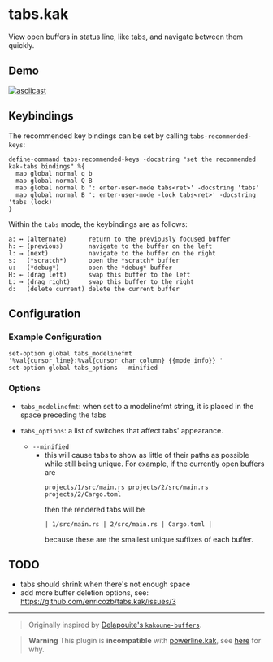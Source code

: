 # tabs.kak

View open buffers in status line, like tabs, and navigate between them quickly.

## Demo
[![asciicast](https://asciinema.org/a/uAg0yrrrafPQVCowu23ISqRUp.svg)](https://asciinema.org/a/uAg0yrrrafPQVCowu23ISqRUp)

## Keybindings
The recommended key bindings can be set by calling `tabs-recommended-keys`:
```
define-command tabs-recommended-keys -docstring "set the recommended kak-tabs bindings" %{
  map global normal q b
  map global normal Q B
  map global normal b ': enter-user-mode tabs<ret>' -docstring 'tabs'
  map global normal B ': enter-user-mode -lock tabs<ret>' -docstring 'tabs (lock)'
}
```
Within the `tabs` mode, the keybindings are as follows:
```
a: ↔ (alternate)      return to the previously focused buffer
h: ← (previous)       navigate to the buffer on the left
l: → (next)           navigate to the buffer on the right
s:   (*scratch*)      open the *scratch* buffer
u:   (*debug*)        open the *debug* buffer
H: ← (drag left)      swap this buffer to the left
L: → (drag right)     swap this buffer to the right
d:   (delete current) delete the current buffer
```

## Configuration

### Example Configuration
```kak
set-option global tabs_modelinefmt '%val{cursor_line}:%val{cursor_char_column} {{mode_info}} '
set-option global tabs_options --minified
```

### Options

- `tabs_modelinefmt`: when set to a modelinefmt string, it is placed in the space preceding the tabs

- `tabs_options`: a list of switches that affect tabs' appearance.
  - `--minified`
    - this will cause tabs to show as little of their paths as possible while still being unique. For example, if the currently open buffers are
      ```
      projects/1/src/main.rs projects/2/src/main.rs projects/2/Cargo.toml
      ```
      then the rendered tabs will be
      ```
      | 1/src/main.rs | 2/src/main.rs | Cargo.toml |
      ```
      because these are the smallest unique suffixes of each buffer.

## TODO
- tabs should shrink when there's not enough space
- add more buffer deletion options, see: <https://github.com/enricozb/tabs.kak/issues/3>

<hr>

> Originally inspired by [Delapouite's `kakoune-buffers`][1].

> **Warning**
> This plugin is **incompatible** with [powerline.kak][2], see [here][3] for why.


[1]: https://github.com/Delapouite/kakoune-buffers/
[2]: https://github.com/andreyorst/powerline.kak
[3]: https://github.com/enricozb/tabs.kak/issues/1#issuecomment-737410152
